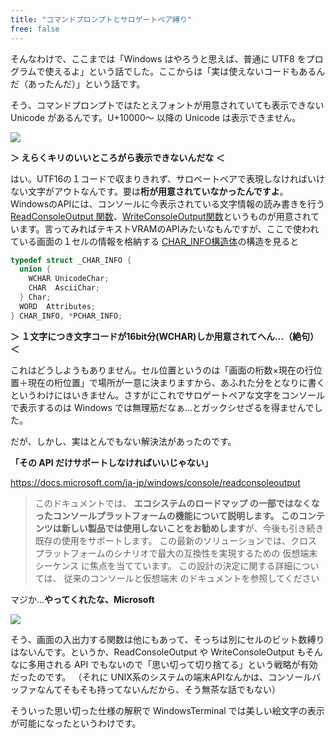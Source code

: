 ```yaml
---
title: "コマンドプロンプトとサロゲートペア縛り"
free: false
---
```


そんなわけで、ここまでは「Windows はやろうと思えば、普通に UTF8 をプログラムで使えるよ」という話でした。ここからは「実は使えないコードもあるんだ（あったんだ）」という話です。

そう、コマンドプロンプトではたとえフォントが用意されていても表示できない Unicode があるんです。U+10000～ 以降の Unicode は表示できません。

![](https://storage.googleapis.com/zenn-user-upload/yq7wbugfa2mt2wr9fhq9tizatygw)

**＞ えらくキリのいいところがら表示できないんだな ＜**

はい。UTF16の１コードで収まりきれず、サロペートペアで表現しなければいけない文字がアウトなんです。要は**桁が用意されていなかったんですよ**。WindowsのAPIには、コンソールに今表示されている文字情報の読み書きを行う[ReadConsoleOutput 関数](https://docs.microsoft.com/ja-jp/windows/console/readconsoleoutput)、[WriteConsoleOutput関数](https://docs.microsoft.com/ja-jp/windows/console/writeconsoleoutput)というものが用意されています。言ってみればテキストVRAMのAPIみたいなもんですが、ここで使われている画面の１セルの情報を格納する [CHAR_INFO構造体](https://docs.microsoft.com/ja-jp/windows/console/char-info-str)の構造を見ると

```cpp
typedef struct _CHAR_INFO {
  union {
    WCHAR UnicodeChar;
    CHAR  AsciiChar;
  } Char;
  WORD  Attributes;
} CHAR_INFO, *PCHAR_INFO;
```

**＞ １文字につき文字コードが16bit分(WCHAR)しか用意されてへん…（絶句）＜**

これはどうしようもありません。セル位置というのは「画面の桁数×現在の行位置＋現在の桁位置」で場所が一意に決まりますから、あふれた分をとなりに書くというわけにはいきません。さすがにこれでサロゲートペアな文字をコンソールで表示するのは Windows では無理筋だなぁ…とガックシせざるを得ませんでした。

だが、しかし、実はとんでもない解決法があったのです。

**「その API だけサポートしなければいいじゃない」**

https://docs.microsoft.com/ja-jp/windows/console/readconsoleoutput
> このドキュメントでは、 **エコシステムのロードマップ の一部ではなくなったコンソールプラットフォームの機能について説明します。 このコンテンツは新しい製品では使用しないことをお勧めします**が、今後も引き続き既存の使用をサポートします。 この最新のソリューションでは、クロスプラットフォームのシナリオで最大の互換性を実現するための 仮想端末シーケンス に焦点を当てています。 この設計の決定に関する詳細については、 従来のコンソールと仮想端末 のドキュメントを参照してください

マジか…**やってくれたな、Microsoft**

![](https://storage.googleapis.com/zenn-user-upload/04wvo9hpj8fug3rpw6uqzc5nmni9)

そう、画面の入出力する関数は他にもあって、そっちは別にセルのビット数縛りはないんです。というか、ReadConsoleOutput や WriteConsoleOutput もそんなに多用される API でもないので「思い切って切り捨てる」という戦略が有効だったのです。
（それに UNIX系のシステムの端末APIなんかは、コンソールバッファなんてそもそも持ってないんだから、そう無茶な話でもない）

そういった思い切った仕様の解釈で WindowsTerminal では美しい絵文字の表示が可能になったというわけです。